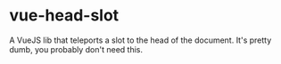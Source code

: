 # vue-head-slot
A VueJS lib that teleports a slot to the head of the document. It's pretty dumb, you probably don't need this.
